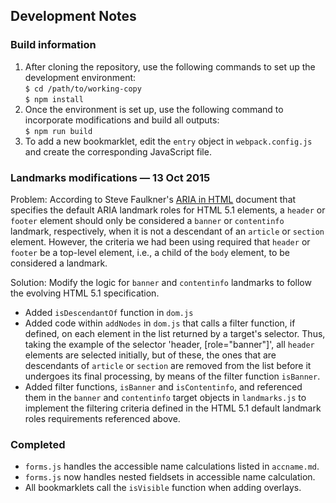 ## Development Notes

### Build information

1. After cloning the repository, use the following commands to set up the development environment:<br>
   `$ cd /path/to/working-copy`<br>
   `$ npm install`
1. Once the environment is set up, use the following command to incorporate modifications and build all outputs:<br>
   `$ npm run build`
1. To add a new bookmarklet, edit the `entry` object in `webpack.config.js` and create the corresponding JavaScript file.

### Landmarks modifications &mdash; 13 Oct 2015

Problem: According to Steve Faulkner's [ARIA in HTML](https://specs.webplatform.org/html-aria/webspecs/master/) document that specifies the default ARIA landmark roles for HTML 5.1 elements, a `header` or `footer` element should only be considered a `banner` or `contentinfo` landmark, respectively, when it is not a descendant of an `article` or `section` element. However, the criteria we had been using required that `header` or `footer` be a top-level element, i.e., a child of the `body` element, to be considered a landmark.

Solution: Modify the logic for `banner` and `contentinfo` landmarks to follow the evolving HTML 5.1
specification.
* Added `isDescendantOf` function in `dom.js`
* Added code within `addNodes` in `dom.js` that calls a filter function, if defined, on each element in the list returned by a target's selector. Thus, taking the example of the selector 'header, [role="banner"]', all `header` elements are selected initially, but of these, the ones that are descendants of `article` or `section` are removed from the list before it undergoes its final processing, by means of the filter function `isBanner`.
* Added filter functions, `isBanner` and `isContentinfo`, and referenced them in the `banner` and `contentinfo` target objects in `landmarks.js` to implement the filtering criteria defined in the HTML 5.1 default landmark roles requirements referenced above.

### Completed

* `forms.js` handles the accessible name calculations listed in `accname.md`.
* `forms.js` now handles nested fieldsets in accessible name calculation.
* All bookmarklets call the `isVisible` function when adding overlays.
